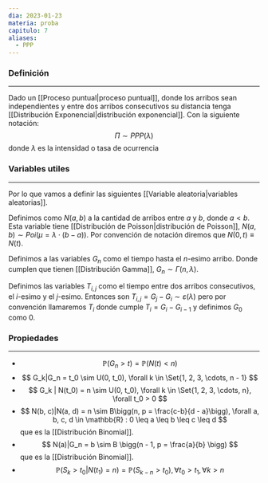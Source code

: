 ```yaml
---
dia: 2023-01-23
materia: proba
capitulo: 7
aliases:
  - PPP
---
```

### Definición
---
Dado un [[Proceso puntual|proceso puntual]], donde los arribos sean independientes y entre dos arribos consecutivos su distancia tenga [[Distribución Exponencial|distribución exponencial]]. Con la siguiente notación: $$ \Pi \sim PPP(\lambda) $$ donde $\lambda$ es la intensidad o tasa de ocurrencia


### Variables utiles
---
Por lo que vamos a definir las siguientes [[Variable aleatoria|variables aleatorias]]. 

Definimos como $N(a, b)$  a la cantidad de arribos entre $a$ y $b$, donde $a < b$. Esta variable tiene [[Distribución de Poisson|distribución de Poisson]], $N(a, b) \sim Poi(\mu = \lambda \cdot (b - a))$. Por convención de notación diremos que $N(0, t) \equiv N(t)$.

Definimos a las variables $G_n$ como el tiempo hasta el $n$-esimo arribo. Donde cumplen que tienen [[Distribución Gamma]], $G_n \sim \Gamma(n, \lambda)$.

Definimos las variables $T_{i,j}$ como el tiempo entre dos arribos consecutivos, el $i$-esimo y el $j$-esimo. Entonces son $T_{i, j} = G_j - G_i \sim \varepsilon(\lambda)$ pero por convención llamaremos $T_i$ donde cumple $T_i = G_i - G_{i - 1}$ y definimos $G_0$ como $0$.


### Propiedades
---
* $$ \mathbb{P}(G_n > t) = \mathbb{P}(N(t) < n) $$
* $$ G_k|G_n = t_0 \sim U(0, t_0), \forall k \in \Set{1, 2, 3, \cdots, n - 1} $$
* $$ G_k | N(t_0) = n \sim U(0, t_0), \forall k \in \Set{1, 2, 3, \cdots, n}, \forall t_0 > 0 $$
* $$ N(b, c)|N(a, d) = n \sim B\bigg(n, p = \frac{c-b}{d - a}\bigg), \forall a, b, c, d \in \mathbb{R} : 0 \leq a \leq b \leq c \leq d $$ que es la [[Distribución Binomial]].
* $$ N(a)|G_n = b \sim B \bigg(n - 1, p = \frac{a}{b} \bigg) $$ que es la [[Distribución Binomial]].
* $$ \mathbb{P}(S_k > t_0 | N(t_1) = n) = \mathbb{P}(S_{k - n} > t_0), \forall t_0 > t_1 , \forall k > n $$